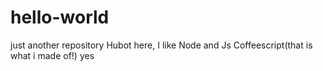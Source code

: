 # hello-world
just another repository
Hubot here, I like Node and Js Coffeescript(that is what i made of!)
yes
